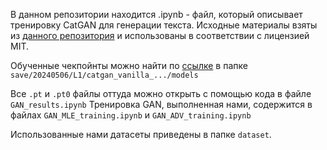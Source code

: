 В данном репозитории находится .ipynb - файл, который описывает тренировку CatGAN для генерации текста. Исходные материалы взяты из [данного репозитория](https://github.com/williamSYSU/TextGAN-PyTorch) и использованы в соответствии с лицензией MIT.

Обученные чекпойнты можно найти по [ссылке](https://drive.google.com/file/d/1-2HiTho0qOpbBwjmLEZ-_4EwdAUiF5iN/view?usp=sharing) в папке ``save/20240506/L1/catgan_vanilla_.../models``

Все ``.pt`` и ``.pt0`` файлы оттуда можно открыть с помощью кода в файле ``GAN_results.ipynb``
Тренировка GAN, выполненная нами, содержится в файлах ``GAN_MLE_training.ipynb`` и ``GAN_ADV_training.ipynb``

Использованные нами датасеты приведены в папке ``dataset``.
